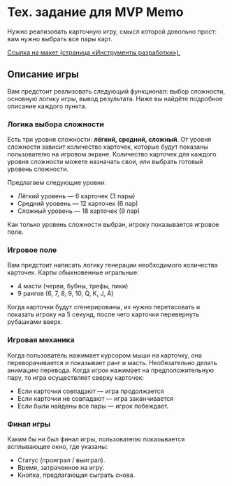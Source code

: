 # Тех. задание для MVP Memo

Нужно реализовать карточную игру, смысл которой довольно прост: вам нужно выбрать все пары карт.

[Ссылка на макет (страница «Инструменты разработки»).](https://www.figma.com/file/Xk8ocvZA9NlMmA0szZeI5h/%D0%B1%D0%B0%D0%B7%D0%BE%D0%B2%D1%8B%D0%B9-JS?node-id=4325%3A2)

## Описание игры

Вам предстоит реализовать следующий функционал: выбор сложности, основную логику игры, вывод результата. Ниже вы найдёте подробное описание каждого пункта.

### Логика выбора сложности

Есть три уровня сложности: **лёгкий, средний, сложный**. От уровня сложности зависит количество карточек, которые будут показаны пользователю на игровом экране.
Количество карточек для каждого уровня сложности можете назначать свои, или выбрать готовый уровень сложности.

Предлагаем следующие уровни:
  - Лёгкий уровень — 6 карточек (3 пары)
  - Средний уровень — 12 карточек (6 пар)
  - Сложный уровень — 18 карточек (9 пар)

Как только уровень сложности выбран, игроку показывается игровое поле.

### Игровое поле

Вам предстоит написать логику генерации необходимого количества карточек.
Карты обыкновенные игральные:

- 4 масти (черви, бубны, трефы, пики)
- 9 рангов (6, 7, 8, 9, 10, Q, K, J, A)

Когда карточки будут сгенерированы, их нужно перетасовать и показать игроку на 5 секунд, после чего карточки перевернуть рубашками вверх.

### Игровая механика

Когда пользователь нажимает курсором мыши на карточку, она переворачивается и показывает ранг и масть. Необязательно делать анимацию перевода.
Когда игрок нажимает на предположительную пару, то игра осуществляет сверку карточек:

- Если карточки совпадают — игра продолжается
- Если карточки не совпадают — игра заканчивается
- Если были найдены все пары — игрок побеждает.

### Финал игры

Каким бы ни был финал игры, пользователю показывается всплывающее окно, где указаны:

- Статус (проиграл / выиграл).
- Время, затраченное на игру.
- Кнопка, предлагающая сыграть снова.
